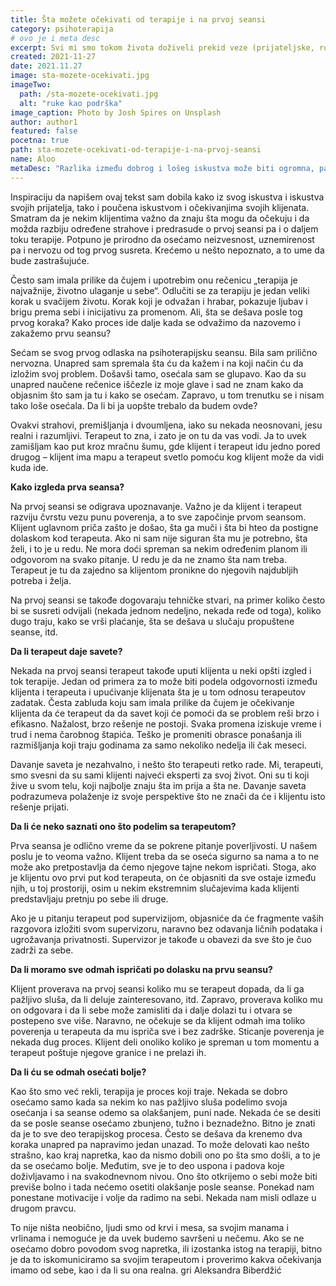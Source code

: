```yaml
---
title: Šta možete očekivati od terapije i na prvoj seansi
category: psihoterapija
# ovo je i meta desc
excerpt: Svi mi smo tokom života doživeli prekid veze (prijateljske, rodbinske, poslovne ili partnerske).
created: 2021-11-27
date: 2021.11.27
image: sta-mozete-ocekivati.jpg
imageTwo:
  path: /sta-mozete-ocekivati.jpg
  alt: "ruke kao podrška"
image_caption: Photo by Josh Spires on Unsplash
author: author1
featured: false
pocetna: true
path: sta-mozete-ocekivati-od-terapije-i-na-prvoj-seansi
name: Aloo
metaDesc: "Razlika između dobrog i lošeg iskustva može biti ogromna, pa je veoma važno znati šta možete očekivati na prvoj seansi."
---
```


Inspiraciju da napišem ovaj tekst sam dobila kako iz svog iskustva i iskustva svojih prijatelja, tako i poučena iskustvom i očekivanjima svojih klijenata. Smatram da je nekim klijentima važno da znaju šta mogu da očekuju i da možda razbiju određene strahove i predrasude o prvoj seansi pa i o daljem toku terapije. Potpuno je prirodno da osećamo neizvesnost, uznemirenost pa i nervozu od tog prvog susreta. Krećemo u nešto nepoznato, a to ume da bude zastrašujuće.

Često sam imala prilike da čujem i upotrebim onu rečenicu „terapija je najvažnije, životno ulaganje u sebe“. Odlučiti se za terapiju je jedan veliki korak u svačijem životu. Korak koji je odvažan i hrabar, pokazuje ljubav i brigu prema sebi i inicijativu za promenom. Ali, šta se dešava posle tog prvog koraka? Kako proces ide dalje kada se odvažimo da nazovemo i zakažemo prvu seansu?

Sećam se svog prvog odlaska na psihoterapijsku seansu. Bila sam prilično nervozna. Unapred sam spremala šta ću da kažem i na koji način ću da izložim svoj problem. Došavši tamo, osećala sam se glupavo. Kao da su unapred naučene rečenice iščezle iz moje glave i sad ne znam kako da objasnim što sam ja tu i kako se osećam. Zapravo, u tom trenutku se i nisam tako loše osećala. Da li bi ja uopšte trebalo da budem ovde?

Ovakvi strahovi, premišljanja i dvoumljena, iako su nekada neosnovani, jesu realni i razumljivi. Terapeut to zna, i zato je on tu da vas vodi. Ja to uvek zamišljam kao put kroz mračnu šumu, gde klijent i terapeut idu jedno pored drugog – klijent ima mapu a terapeut svetlo pomoću kog klijent može da vidi kuda ide.

**Kako izgleda prva seansa?**

Na prvoj seansi se odigrava upoznavanje. Važno je da klijent i terapeut razviju čvrstu vezu punu poverenja, a to sve započinje prvom seansom. Klijent uglavnom priča zašto je došao, šta ga muči i šta bi hteo da postigne dolaskom kod terapeuta. Ako ni sam nije siguran šta mu je potrebno, šta želi, i to je u redu. Ne mora doći spreman sa nekim određenim planom ili odgovorom na svako pitanje. U redu je da ne znamo šta nam treba. Terapeut je tu da zajedno sa klijentom pronikne do njegovih najdubljih potreba i želja.

Na prvoj seansi se takođe dogovaraju tehničke stvari, na primer koliko često bi se susreti odvijali (nekada jednom nedeljno, nekada ređe od toga), koliko dugo traju, kako se vrši plaćanje, šta se dešava u slučaju propuštene seanse, itd.

**Da li terapeut daje savete?**

Nekada na prvoj seansi terapeut takođe uputi klijenta u neki opšti izgled i tok terapije. Jedan od primera za to može biti podela odgovornosti između klijenta i terapeuta i upućivanje klijenata šta je u tom odnosu terapeutov zadatak. Česta zabluda koju sam imala prilike da čujem je očekivanje klijenta da će terapeut da da savet koji će pomoći da se problem reši brzo i efikasno. Nažalost, brzo rešenje ne postoji. Svaka promena iziskuje vreme i trud i nema čarobnog štapića. Teško je promeniti obrasce ponašanja ili razmišljanja koji traju godinama za samo nekoliko nedelja ili čak meseci.

Davanje saveta je nezahvalno, i nešto što terapeuti retko rade. Mi, terapeuti, smo svesni da su sami klijenti najveći eksperti za svoj život. Oni su ti koji žive u svom telu, koji najbolje znaju šta im prija a šta ne. Davanje saveta podrazumeva polaženje iz svoje perspektive što ne znači da će i klijentu isto rešenje prijati.

**Da li će neko saznati ono što podelim sa terapeutom?**

Prva seansa je odlično vreme da se pokrene pitanje poverljivosti. U našem poslu je to veoma važno. Klijent treba da se oseća sigurno sa nama a to ne može ako pretpostavlja da ćemo njegove tajne nekom ispričati. Stoga, ako je klijentu ovo prvi put kod terapeuta, on će objasniti da sve ostaje između njih, u toj prostoriji, osim u nekim ekstremnim slučajevima kada klijenti predstavljaju pretnju po sebe ili druge.

Ako je u pitanju terapeut pod supervizijom, objasniće da će fragmente vaših razgovora izložiti svom supervizoru, naravno bez odavanja ličnih podataka i ugrožavanja privatnosti. Supervizor je takođe u obavezi da sve što je čuo zadrži za sebe.

**Da li moramo sve odmah ispričati po dolasku na prvu seansu?**

Klijent proverava na prvoj seansi koliko mu se terapeut dopada, da li ga pažljivo sluša, da li deluje zainteresovano, itd. Zapravo, proverava koliko mu on odgovara i da li sebe može zamisliti da i dalje dolazi tu i otvara se postepeno sve više. Naravno, ne očekuje se da klijent odmah ima toliko poverenja u terapeuta da mu ispriča sve i bez zadrške. Sticanje poverenja je nekada dug proces. Klijent deli onoliko koliko je spreman u tom momentu a terapeut poštuje njegove granice i ne prelazi ih.

**Da li ću se odmah osećati bolje?**

Kao što smo već rekli, terapija je proces koji traje. Nekada se dobro osećamo samo kada sa nekim ko nas pažljivo sluša podelimo svoja osećanja i sa seanse odemo sa olakšanjem, puni nade. Nekada će se desiti da se posle seanse osećamo zbunjeno, tužno i beznadežno. Bitno je znati da je to sve deo terapijskog procesa. Često se dešava da krenemo dva koraka unapred pa napravimo jedan unazad. To može delovati kao nešto strašno, kao kraj napretka, kao da nismo dobili ono po šta smo došli, a to je da se osećamo bolje. Međutim, sve je to deo uspona i padova koje doživljavamo i na svakodnevnom nivou. Ono što otkrijemo o sebi može biti previše bolno i tada nećemo osetiti olakšanje posle seanse. Ponekad nam ponestane motivacije i volje da radimo na sebi. Nekada nam misli odlaze u drugom pravcu.

To nije ništa neobično, ljudi smo od krvi i mesa, sa svojim manama i vrlinama i nemoguće je da uvek budemo savršeni u nečemu. Ako se ne osećamo dobro povodom svog napretka, ili izostanka istog na terapiji, bitno je da to iskomuniciramo sa svojim terapeutom i proverimo kakva očekivanja imamo od sebe, kao i da li su ona realna.
gri
Aleksandra Biberdžić
